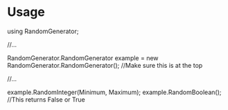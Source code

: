 # Usage
using RandomGenerator;

//...

RandomGenerator.RandomGenerator example = new RandomGenerator.RandomGenerator(); //Make sure this is at the top

//...

example.RandomInteger(Minimum, Maximum);
example.RandomBoolean(); //This returns False or True
